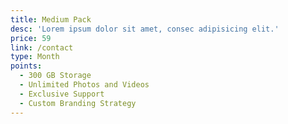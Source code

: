 ```yaml
---
title: Medium Pack
desc: 'Lorem ipsum dolor sit amet, consec adipisicing elit.'
price: 59
link: /contact
type: Month
points:
  - 300 GB Storage
  - Unlimited Photos and Videos
  - Exclusive Support
  - Custom Branding Strategy
---
```



